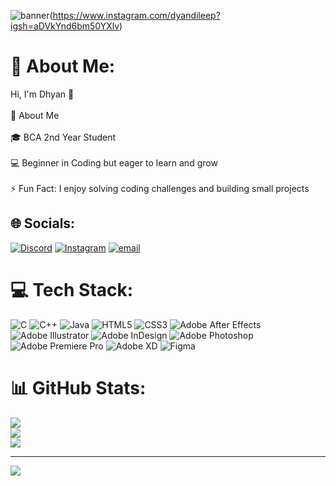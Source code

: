 ![banner](https://github.com/user-attachments/assets/d418b95b-7fd5-4cd1-9a77-378c8c4766da)(https://www.instagram.com/dyandileep?igsh=aDVkYnd6bm50YXlv)
# 💫 About Me:
Hi, I'm Dhyan 👋<br><br>🚀 About Me<br><br>🎓 BCA 2nd Year Student<br><br>💻 Beginner in Coding but eager to learn and grow<br><br>⚡ Fun Fact: I enjoy solving coding challenges and building small projects<br>


## 🌐 Socials:
[![Discord](https://img.shields.io/badge/Discord-%237289DA.svg?logo=discord&logoColor=white)](https://discord.gg/https://discord.gg/VkemsaUq) [![Instagram](https://img.shields.io/badge/Instagram-%23E4405F.svg?logo=Instagram&logoColor=white)](https://instagram.com/dyandileep) [![email](https://img.shields.io/badge/Email-D14836?logo=gmail&logoColor=white)](mailto:dxyan49@gmail.com) 

# 💻 Tech Stack:
![C](https://img.shields.io/badge/c-%2300599C.svg?style=for-the-badge&logo=c&logoColor=white) ![C++](https://img.shields.io/badge/c++-%2300599C.svg?style=for-the-badge&logo=c%2B%2B&logoColor=white) ![Java](https://img.shields.io/badge/java-%23ED8B00.svg?style=for-the-badge&logo=openjdk&logoColor=white) ![HTML5](https://img.shields.io/badge/html5-%23E34F26.svg?style=for-the-badge&logo=html5&logoColor=white) ![CSS3](https://img.shields.io/badge/css3-%231572B6.svg?style=for-the-badge&logo=css3&logoColor=white) ![Adobe After Effects](https://img.shields.io/badge/Adobe%20After%20Effects-9999FF.svg?style=for-the-badge&logo=Adobe%20After%20Effects&logoColor=white) ![Adobe Illustrator](https://img.shields.io/badge/adobe%20illustrator-%23FF9A00.svg?style=for-the-badge&logo=adobe%20illustrator&logoColor=white) ![Adobe InDesign](https://img.shields.io/badge/Adobe%20InDesign-49021F?style=for-the-badge&logo=adobeindesign&logoColor=FF3366) ![Adobe Photoshop](https://img.shields.io/badge/adobe%20photoshop-%2331A8FF.svg?style=for-the-badge&logo=adobe%20photoshop&logoColor=white) ![Adobe Premiere Pro](https://img.shields.io/badge/Adobe%20Premiere%20Pro-9999FF.svg?style=for-the-badge&logo=Adobe%20Premiere%20Pro&logoColor=white) ![Adobe XD](https://img.shields.io/badge/Adobe%20XD-470137?style=for-the-badge&logo=Adobe%20XD&logoColor=#FF61F6) ![Figma](https://img.shields.io/badge/figma-%23F24E1E.svg?style=for-the-badge&logo=figma&logoColor=white)
# 📊 GitHub Stats:
![](https://github-readme-stats.vercel.app/api?username=DhyanDileep&theme=dark&hide_border=false&include_all_commits=false&count_private=false)<br/>
![](https://nirzak-streak-stats.vercel.app/?user=DhyanDileep&theme=dark&hide_border=false)<br/>
![](https://github-readme-stats.vercel.app/api/top-langs/?username=DhyanDileep&theme=dark&hide_border=false&include_all_commits=false&count_private=false&layout=compact)

---
[![](https://visitcount.itsvg.in/api?id=DhyanDileep&icon=0&color=0)](https://visitcount.itsvg.in)

<!-- Proudly created with GPRM ( https://gprm.itsvg.in ) -->
